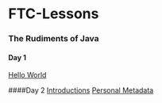# FTC-Lessons

### The Rudiments of Java
#### Day 1
[Hello World](rudiments/D1/HelloWorld.java)

####Day 2
[Introductions]()
[Personal Metadata]()